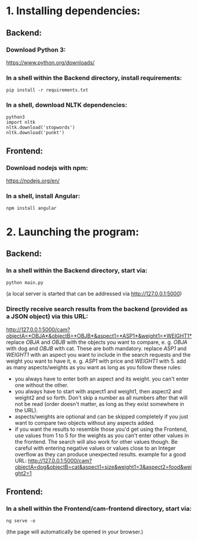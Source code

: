 # 1. Installing dependencies:

## Backend:

### Download Python 3:

<https://www.python.org/downloads/>

### In a shell within the Backend directory, install requirements:

    pip install -r requirements.txt

### In a shell, download NLTK dependencies:

    python3
    import nltk
    nltk.download('stopwords')
    nltk.download('punkt')

## Frontend:

### Download nodejs with npm:

<https://nodejs.org/en/>

### In a shell, install Angular:

    npm install angular

# 2. Launching the program:

## Backend:

### In a shell within the Backend directory, start via:

    python main.py
(a local server is started that can be addressed via http://127.0.0.1:5000)

### Directly receive search results from the backend (provided as a JSON object) via this URL:

<http://127.0.0.1:5000/cam?objectA=*OBJA*&objectB=*OBJB*&aspect1=*ASP1*&weight1=*WEIGHT1*>
replace *OBJA* and *OBJB* with the objects you want to compare, e. g. *OBJA* with dog and *OBJB* with cat. These are both mandatory.
replace *ASP1* and *WEIGHT1* with an aspect you want to include in the search requests and the weight you want to have it, e. g. *ASP1* with price and *WEIGHT1* with 5.
add as many aspects/weights as you want as long as you follow these rules:
-   you always have to enter both an aspect and its weight. you can't enter one without the other.
-   you always have to start with aspect1 and weight1, then aspect2 and weight2 and so forth. Don't skip a number as all numbers after that will not be read (order doesn't matter, as long as they exist somewhere in the URL).
-   aspects/weights are optional and can be skipped completely if you just want to compare two objects without any aspects added.
-   if you want the results to resemble those you'd get using the Frontend, use values from 1 to 5 for the weights as you can't enter other values in the frontend. The search will also work for other values though. Be careful with entering negative values or values close to an Integer overflow as they can produce unexpected results.
example for a good URL:
<http://127.0.0.1:5000/cam?objectA=dog&objectB=cat&aspect1=size&weight1=3&aspect2=food&weight2=1>

## Frontend:

### In a shell within the Frontend/cam-frontend directory, start via:

    ng serve -o
(the page will automatically be opened in your browser.)